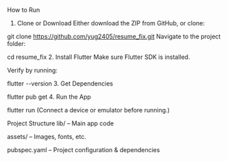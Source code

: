 How to Run
1. Clone or Download
Either download the ZIP from GitHub, or clone:

git clone https://github.com/yug2405/resume_fix.git
Navigate to the project folder:

cd resume_fix
2. Install Flutter
Make sure Flutter SDK is installed.

Verify by running:

flutter --version
3. Get Dependencies

flutter pub get
4. Run the App

flutter run
(Connect a device or emulator before running.)

Project Structure
lib/ – Main app code

assets/ – Images, fonts, etc.

pubspec.yaml – Project configuration & dependencies